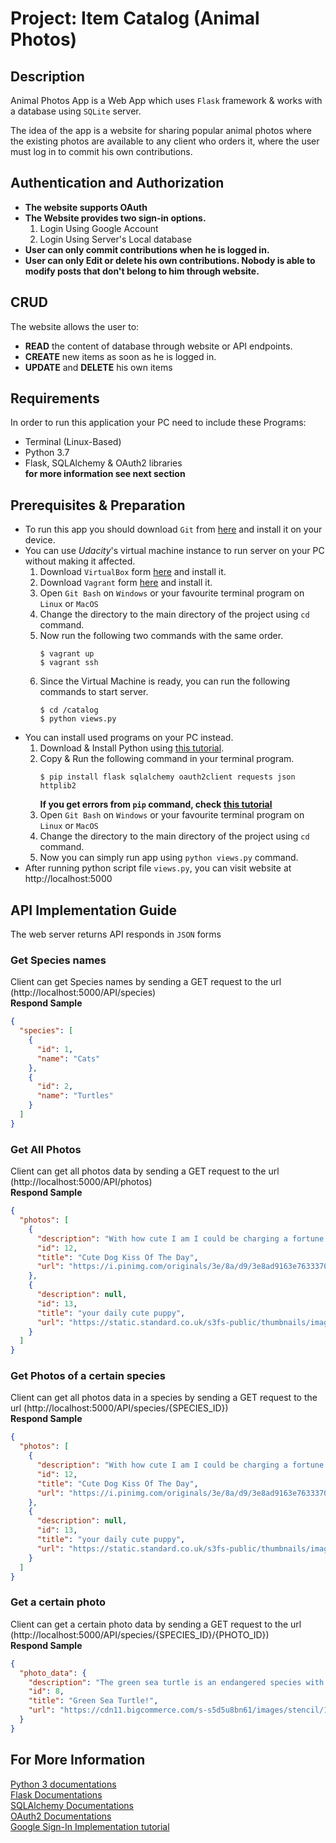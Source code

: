 # Project: Item Catalog (Animal Photos)

## Description
Animal Photos App is a Web App which uses `Flask` framework & works with a database using `SQLite` server.

The idea of the app is a website for sharing popular animal photos where the existing photos are available to any client who orders it, where the user must log in to commit his own contributions.

## Authentication and Authorization

* **The website supports OAuth**
* **The Website provides two sign-in options.**
  1. Login Using Google Account
  2. Login Using Server's Local database
* **User can only commit contributions when he is logged in.**
* **User can only Edit or delete his own contributions. Nobody is able to modify posts that don't belong to him through website.**

## CRUD

The website allows the user to:
* **READ** the content of database through website or API endpoints.
* **CREATE** new items as soon as he is logged in.
* **UPDATE** and **DELETE** his own items

## Requirements
In order to run this application your PC need to include these Programs:
* Terminal (Linux-Based)
* Python 3.7
* Flask, SQLAlchemy & OAuth2 libraries  
**for more information see next section**

## Prerequisites & Preparation

* To run this app you should download `Git` from [here](https://git-scm.com/) and install it on your device.
* You can use _Udacity_'s virtual machine instance to run server on your PC without making it affected.
  1. Download `VirtualBox` form [here](https://www.virtualbox.org/) and install it.
  2. Download `Vagrant` form [here](https://www.vagrantup.com/) and install it.
  3. Open `Git Bash` on `Windows` or your favourite terminal program on `Linux` or `MacOS`
  4. Change the directory to the main directory of the project using `cd` command.
  5. Now run the following two commands with the same order.
     ```shell
     $ vagrant up
     $ vagrant ssh
     ```
  6. Since the Virtual Machine is ready, you can run the following commands to start server.
     ```shell
     $ cd /catalog
     $ python views.py
     ```
* You can install used programs on your PC instead.
  1. Download & Install Python using [this tutorial](https://realpython.com/installing-python/).
  2. Copy & Run the following command in your terminal program.
     ```shell
     $ pip install flask sqlalchemy oauth2client requests json httplib2
     ```
     **If you get errors from `pip` command, check [this tutorial](https://www.liquidweb.com/kb/install-pip-windows/)**
  3. Open `Git Bash` on `Windows` or your favourite terminal program on `Linux` or `MacOS`
  4. Change the directory to the main directory of the project using `cd` command.
  5. Now you can simply run app using `python views.py` command.
* After running python script file `views.py`, you can visit website at http://localhost:5000

## API Implementation Guide

The web server returns API responds in `JSON` forms

### Get Species names
Client can get Species names by sending a GET request to the url (http://localhost:5000/API/species)  
**Respond Sample**
```json
{
  "species": [
    {
      "id": 1, 
      "name": "Cats"
    }, 
    {
      "id": 2, 
      "name": "Turtles"
    }
  ]
}
```

### Get All Photos
Client can get all photos data by sending a GET request to the url (http://localhost:5000/API/photos)  
**Respond Sample**
```json
{
  "photos": [ 
    {
      "description": "With how cute I am I could be charging a fortune. But I am a simple dog. All I need are kisses and a full food dish.", 
      "id": 12, 
      "title": "Cute Dog Kiss Of The Day", 
      "url": "https://i.pinimg.com/originals/3e/8a/d9/3e8ad9163e7633370687539efb9d8378.jpg"
    }, 
    {
      "description": null, 
      "id": 13, 
      "title": "your daily cute puppy", 
      "url": "https://static.standard.co.uk/s3fs-public/thumbnails/image/2019/03/15/17/pixel-dogsofinstagram-3-15-19.jpg"
    }
  ]
}
```

### Get Photos of a certain species
Client can get all photos data in a species by sending a GET request to the url (http://localhost:5000/API/species/{SPECIES_ID})  
**Respond Sample**
```json
{
  "photos": [ 
    {
      "description": "With how cute I am I could be charging a fortune. But I am a simple dog. All I need are kisses and a full food dish.", 
      "id": 12, 
      "title": "Cute Dog Kiss Of The Day", 
      "url": "https://i.pinimg.com/originals/3e/8a/d9/3e8ad9163e7633370687539efb9d8378.jpg"
    }, 
    {
      "description": null, 
      "id": 13, 
      "title": "your daily cute puppy", 
      "url": "https://static.standard.co.uk/s3fs-public/thumbnails/image/2019/03/15/17/pixel-dogsofinstagram-3-15-19.jpg"
    }
  ]
}
```

### Get a certain photo
Client can get a certain photo data by sending a GET request to the url (http://localhost:5000/API/species/{SPECIES_ID}/{PHOTO_ID})  
**Respond Sample**
```json
{
  "photo_data": {
    "description": "The green sea turtle is an endangered species with a population that is, unfortunately, on the decline. However, they can be seen on the Great Barrier Reef and Lady Elliot Island, at the southern end of the reef. This is a perfect place to see these oceanic reptiles. While snorkelling, with my camera in an underwater housing, this inquisitive turtle decided to have a closer look, investigating me and my camera. It was an incredible experience and wonderful to photograph this creature in the wild.", 
    "id": 8, 
    "title": "Green Sea Turtle!", 
    "url": "https://cdn11.bigcommerce.com/s-s5d5u8bn61/images/stencil/1280x1280/products/238/1076/0E3A7368-1_Lagoon_green_turtle__75795.1548630091.jpg"
  }
}
```

## For More Information

[Python 3 documentations](https://docs.python.org/3/)  
[Flask Documentations](http://flask.palletsprojects.com/en/1.1.x/)  
[SQLAlchemy Documentations](https://docs.sqlalchemy.org/en/13/)  
[OAuth2 Documentations](https://oauth.net/getting-started/)  
[Google Sign-In Implementation tutorial](https://realpython.com/flask-google-login/)